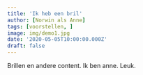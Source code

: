 ```yaml
---
title: 'Ik heb een bril'
author: [Norwin als Anne]
tags: [voorstellen, ]
image: img/demo1.jpg
date: '2020-05-05T10:00:00.000Z'
draft: false
---
```


Brillen en andere content. Ik ben anne. Leuk.
